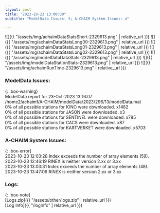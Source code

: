 ```yaml
---
layout: post
title: "2023-10-23 13:00:00"
subtitle: "ModelData Issues: 5; A-CHAIM System Issues: 4"

---
```


![]({{ "/assets/img/achaimDataStatsShort-2329613.png" | relative_url }})
![]({{ "/assets/img/achaimDataStatsLong00-2329613.png" | relative_url }})
![]({{ "/assets/img/achaimDataStatsLong01-2329613.png" | relative_url }})
![]({{ "/assets/img/achaimDataStatsLong02-2329613.png" | relative_url }})
![]({{ "/assets/img/modelDataDataStats-2329613.png" | relative_url }})
![]({{ "/assets/img/modelDataStationStats-2329613.png" | relative_url }})
![]({{ "/assets/img/achaimRunTime-2329613.png" | relative_url }})


### ModelData Issues:  
  
{: .box-warning}  
 ModelData report for 23-Oct-2023 13:16:07   
 /home2/achaim1/A-CHAIM/modelData/2023/296/13/modelData.mat   
 0% of all possible stations for IONO were downloaded. x1482   
 0% of all possible stations for JASON were downloaded. x3   
 0% of all possible stations for SENTINEL were downloaded. x785   
 0% of all possible stations for CACS were downloaded. x87   
 0% of all possible stations for KARTVERKET were downloaded. x5703   
  
### A-CHAIM System Issues:  
  
{: .box-error}  
2023-10-23 12:03:28 Index exceeds the number of array elements (59).  
2023-10-23 12:46:19 RINEX is neither version 2.xx or 3.xx  
2023-10-23 13:03:31 Index exceeds the number of array elements (48).  
2023-10-23 13:47:09 RINEX is neither version 2.xx or 3.xx  

### Logs:  
  
{: .box-note}  
[Logs.zip]({{ "/assets/other/logs.zip" | relative_url }})  
[Log Info]({{ "/logInfo" | relative_url }})  
